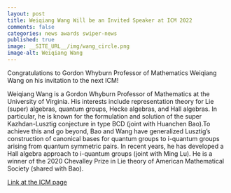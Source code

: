 ```yaml
---
layout: post
title: Weiqiang Wang Will be an Invited Speaker at ICM 2022
comments: false
categories: news awards swiper-news
published: true
image: __SITE_URL__/img/wang_circle.png
image-alt: Weiqiang Wang
---
```


Congratulations to Gordon Whyburn Professor of Mathematics Weiqiang Wang 
on his invitation to the next ICM!

<!--more-->

Weiqiang Wang is a Gordon Whyburn Professor of Mathematics at the University of Virginia. His interests include representation theory for Lie (super) algebras, quantum groups, Hecke algebras, and Hall algebras. In particular, he is known for the formulation and solution of the super Kazhdan-Lusztig conjecture in type BCD (joint with Huanchen Bao).To achieve this and go beyond, Bao and Wang have generalized Lusztig’s construction of canonical bases for quantum groups to i-quantum groups arising from quantum symmetric pairs. In recent years, he has developed a Hall algebra approach to i-quantum groups (joint with Ming Lu). He is a winner of the 2020 Chevalley Prize in Lie theory of American Mathematical Society (shared with Bao).


[Link at the ICM page](https://icm2022.org/sections/section-7-lie-theory-and-generalizations#Weiqiang-Wang)
